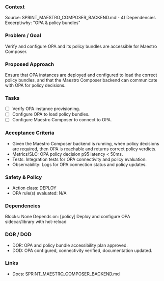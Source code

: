 ### Context
Source: SPRINT_MAESTRO_COMPOSER_BACKEND.md - 4) Dependencies
Excerpt/why: "OPA & policy bundles"

### Problem / Goal
Verify and configure OPA and its policy bundles are accessible for Maestro Composer.

### Proposed Approach
Ensure that OPA instances are deployed and configured to load the correct policy bundles, and that the Maestro Composer backend can communicate with OPA for policy decisions.

### Tasks
- [ ] Verify OPA instance provisioning.
- [ ] Configure OPA to load policy bundles.
- [ ] Configure Maestro Composer to connect to OPA.

### Acceptance Criteria
- Given the Maestro Composer backend is running, when policy decisions are required, then OPA is reachable and returns correct policy verdicts.
- Metrics/SLO: OPA policy decision p95 latency < 50ms.
- Tests: Integration tests for OPA connectivity and policy evaluation.
- Observability: Logs for OPA connection status and policy updates.

### Safety & Policy
- Action class: DEPLOY
- OPA rule(s) evaluated: N/A

### Dependencies
Blocks: None
Depends on: [policy] Deploy and configure OPA sidecar/library with hot-reload

### DOR / DOD
- DOR: OPA and policy bundle accessibility plan approved.
- DOD: OPA configured, connectivity verified, documentation updated.

### Links
- Docs: SPRINT_MAESTRO_COMPOSER_BACKEND.md
